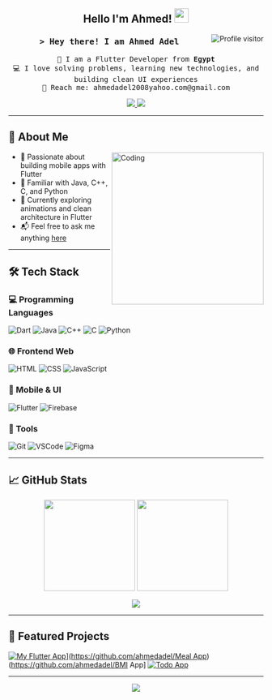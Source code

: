 <h2 align="center">
  Hello I'm Ahmed!
  <img src="https://media.giphy.com/media/hvRJCLFzcasrR4ia7z/giphy.gif" width="28">
</h2>

<a href="https://komarev.com/ghpvc/?username=ahmedadel">
  <img align="right" src="https://komarev.com/ghpvc/?username=ahmedadel&label=Visitors&color=0e75b6&style=flat" alt="Profile visitor" />
</a>

<h3 align="center">
  <samp>&gt; Hey there! I am <b>Ahmed Adel</b></samp>
</h3>

<p align="center"> 
  <samp>
    🚀 I am a Flutter Developer from <b>Egypt</b><br>
    💻 I love solving problems, learning new technologies, and building clean UI experiences<br>
    📧 Reach me: ahmedadel2008yahoo.com@gmail.com
  </samp>
</p>

<p align="center">
 <a href="https://github.com/Vhmmed" target="_blank">
  <img src="https://img.shields.io/badge/LinkedIn-0077B5?style=for-the-badge&logo=linkedin&logoColor=white" />
 </a>
 <a href="mailto:ahmedadel2008yahoo.com@gmail.com">
    <img src="https://img.shields.io/badge/Gmail-D14836?style=for-the-badge&logo=gmail&logoColor=white" />
  </a>
</p>

---

## 🧠 About Me

<img align="right" width="300" src="https://media.giphy.com/media/qgQUggAC3Pfv687qPC/giphy.gif" alt="Coding" />

- 💙 Passionate about building mobile apps with Flutter  
- 🧠 Familiar with Java, C++, C, and Python  
- 🌱 Currently exploring animations and clean architecture in Flutter  
- 📬 Feel free to ask me anything [here](https://github.com/ahmedadel/ahmedadel/issues)  

---

## 🛠️ Tech Stack

### 💻 Programming Languages
![Dart](https://img.shields.io/badge/Dart-0175C2?style=for-the-badge&logo=dart&logoColor=white)
![Java](https://img.shields.io/badge/Java-ED8B00?style=for-the-badge&logo=java&logoColor=white)
![C++](https://img.shields.io/badge/C++-00599C?style=for-the-badge&logo=c%2B%2B&logoColor=white)
![C](https://img.shields.io/badge/C-555555?style=for-the-badge&logo=c&logoColor=white)
![Python](https://img.shields.io/badge/Python-3776AB?style=for-the-badge&logo=python&logoColor=white)

### 🌐 Frontend Web
![HTML](https://img.shields.io/badge/HTML5-E34F26?style=for-the-badge&logo=html5&logoColor=white)
![CSS](https://img.shields.io/badge/CSS3-1572B6?style=for-the-badge&logo=css3&logoColor=white)
![JavaScript](https://img.shields.io/badge/JavaScript-F7DF1E?style=for-the-badge&logo=javascript&logoColor=black)

### 📱 Mobile & UI
![Flutter](https://img.shields.io/badge/Flutter-02569B?style=for-the-badge&logo=flutter&logoColor=white)
![Firebase](https://img.shields.io/badge/Firebase-FFCA28?style=for-the-badge&logo=firebase&logoColor=black)

### 🧰 Tools
![Git](https://img.shields.io/badge/Git-F05032?style=for-the-badge&logo=git&logoColor=white)
![VSCode](https://img.shields.io/badge/VSCode-007ACC?style=for-the-badge&logo=visual-studio-code&logoColor=white)
![Figma](https://img.shields.io/badge/Figma-F24E1E?style=for-the-badge&logo=figma&logoColor=white)

---

## 📈 GitHub Stats

<p align="center">
  <img src="https://github-readme-stats.vercel.app/api?username=ahmedadel&show_icons=true&theme=radical" height="180" />
  <img src="https://github-readme-stats.vercel.app/api/top-langs/?username=ahmedadel&layout=compact&theme=radical" height="180" />
</p>

<p align="center">
  <img src="https://github-readme-streak-stats.herokuapp.com/?user=ahmedadel&theme=radical" />
</p>

---

## 🚀 Featured Projects

<!-- Replace with your actual GitHub repo names -->
[![My Flutter App]([https://github-readme-stats.vercel.app/api/pin/?username=ahmedadel&repo=my_flutter_app&theme=radical]([https://github.com/Vhmmed/Meal_Project.git))](https://github.com/ahmedadel/Meal App](https://github.com/Vhmmed/bmi_project.git))(https://github.com/ahmedadel/BMI App]
[![Todo App](https://github-readme-stats.vercel.app/api/pin/?username=ahmedadel&repo=todo_app&theme=radical)](https://github.com/ahmedadel/todo_app)

---

<p align="center">
  <img src="https://github-readme-activity-graph.vercel.app/graph?username=ahmedadel&theme=radical&bg_color=0D1117&color=7F3FBF&line=7F3FBF&point=7F3FBF&area=true" />
</p>
